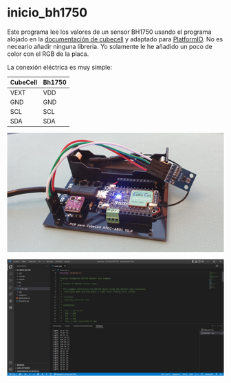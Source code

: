 # inicio_bh1750
 
Este programa lee los valores de un sensor BH1750 usando el programa alojado en la [documentación de cubecell](https://github.com/HelTecAutomation/CubeCell-Arduino/blob/master/libraries/SensorBasic/examples/BH1750/BH1750test/BH1750test.ino) y adaptado para [PlatformIO](https://platformio.org/). No es neceario añadir ninguna libreria. Yo solamente le he añadido un poco de color con el RGB de la placa.

La conexión eléctrica es muy simple: 

| CubeCell | Bh1750 |
| -- | -- |
| VEXT | VDD |
| GND | GND |
| SCL | SCL |
| SDA | SDA |


![](/software/docs/20221008_bh1750.jpg)

![](/software/docs/Result_bh1750.PNG)